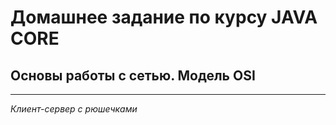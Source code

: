 # Домашнее задание по курсу JAVA CORE
## Основы работы с сетью. Модель OSI
***
*Клиент-сервер с рюшечками*
